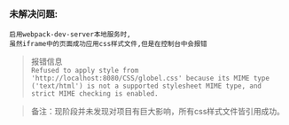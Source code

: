 ### 未解决问题:
    启用webpack-dev-server本地服务时,
    虽然iframe中的页面成功应用css样式文件,但是在控制台中会报错

> 报错信息 <br>
> `Refused to apply style from 'http://localhost:8080/CSS/globel.css' because its MIME type ('text/html') is not a supported stylesheet MIME type, and strict MIME checking is enabled.`

> 备注：现阶段并未发现对项目有巨大影响，所有css样式文件皆引用成功。
